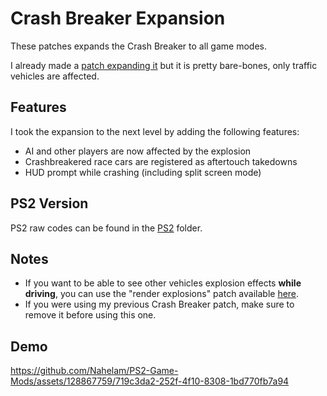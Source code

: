 # Crash Breaker Expansion

These patches expands the Crash Breaker to all game modes.

I already made a [patch expanding it](https://github.com/Nahelam/PS2-Game-Mods/blob/main/Burnout%203%20Takedown/Various/SLUS-21050/BEBF8793_crashbreaker_in_all_modes.pnach) but it is pretty bare-bones, only traffic vehicles are affected.

## Features

I took the expansion to the next level by adding the following features: 
- AI and other players are now affected by the explosion
- Crashbreakered race cars are registered as aftertouch takedowns
- HUD prompt while crashing (including split screen mode)

## PS2 Version

PS2 raw codes can be found in the [PS2](https://github.com/Nahelam/PS2-Game-Mods/tree/main/Burnout%203%20Takedown/Crash%20Breaker%20Expansion/PS2) folder.

## Notes

- If you want to be able to see other vehicles explosion effects **while driving**, you can use the "render explosions" patch available [here](<https://github.com/Nahelam/PS2-Game-Mods/tree/main/Burnout%203%20Takedown/Various>).
- If you were using my previous Crash Breaker patch, make sure to remove it before using this one.

## Demo

https://github.com/Nahelam/PS2-Game-Mods/assets/128867759/719c3da2-252f-4f10-8308-1bd770fb7a94
